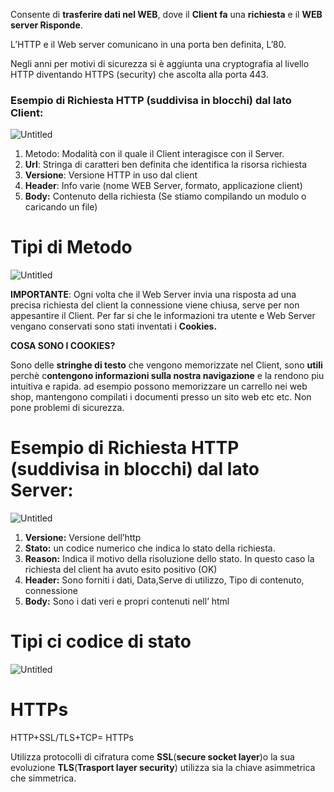 Consente di **trasferire dati nel WEB**, dove il **Client fa** una **richiesta** e il **WEB server Risponde**. 

L’HTTP e il Web server comunicano in una porta ben definita, L’80.

Negli anni per motivi di sicurezza si è aggiunta una cryptografia al livello HTTP diventando HTTPS (security) che ascolta alla porta 443.

### Esempio di **Richiesta HTT**P (suddivisa in blocchi) dal **lato Client**:

![Untitled](https://github.com/user-attachments/assets/0190eb68-cbb6-4919-a068-188c7c00b614)

1. Metodo: Modalità con il quale il Client interagisce con il Server. 
2. **Url**: Stringa di caratteri ben definita che identifica la risorsa richiesta
3. **Versione**: Versione HTTP in uso dal client
4. **Header**: Info varie (nome WEB Server, formato, applicazione client)
5. **Body:** Contenuto della richiesta (Se stiamo compilando un modulo o caricando un file)

# Tipi di Metodo

![Untitled](https://github.com/user-attachments/assets/22cff6ab-f44f-4471-a531-84628bcdc19b)

**IMPORTANTE**: Ogni volta che il Web Server invia una risposta ad una precisa richiesta del client la connessione viene chiusa, serve per non appesantire il Client. Per far si che le informazioni tra utente e Web Server vengano conservati sono stati inventati i **Cookies.**

**COSA SONO I COOKIES?**

Sono delle **stringhe di testo** che vengono memorizzate nel Client, sono **utili** perchè c**ontengono informazioni sulla nostra navigazione** e la rendono piu intuitiva e rapida. ad esempio possono memorizzare un carrello nei web shop, mantengono compilati i documenti presso un sito web etc etc. Non pone problemi di sicurezza.

# Esempio di Richiesta HTTP (suddivisa in blocchi) dal lato Server:

![Untitled](https://github.com/user-attachments/assets/2b574bbe-6858-43fe-b393-1c744ae72241)

1. **Versione:** Versione dell’http 
2. **Stato:**  un codice numerico che indica lo stato della richiesta.  
3. **Reason:** Indica il motivo della risoluzione dello stato. In questo caso la richiesta del client ha avuto esito positivo (OK)
4. **Header:** Sono forniti i dati, Data,Serve di utilizzo, Tipo di contenuto, connessione
5. **Body:** Sono i dati veri e propri contenuti nell’ html

# Tipi ci codice di stato

![Untitled](https://github.com/user-attachments/assets/8b44c689-0390-405f-b845-0b898b14ded1)

# HTTPs

HTTP+SSL/TLS+TCP= HTTPs

Utilizza protocolli di cifratura come **SSL**(**secure socket layer**)o la sua evoluzione **TLS**(**Trasport layer security**) utilizza sia la chiave asimmetrica che simmetrica.




